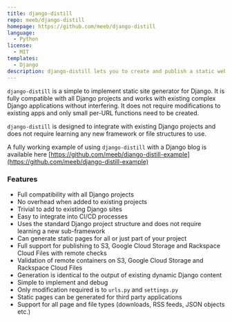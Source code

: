 ```yaml
---
title: django-distill
repo: meeb/django-distill
homepage: https://github.com/meeb/django-distill
language:
  - Python
license:
  - MIT
templates:
  - Django
description: django-distill lets you to create and publish a static website from any Django project.
---
```


`django-distill` is a simple to implement static site generator for Django. It
is fully compatible with all Django projects and works with existing complex
Django applications without interfering. It does not require modifications to
existing apps and only small per-URL functions need to be created.

`django-distill` is designed to integrate with existing Django projects and does
not require learning any new framework or file structures to use.

A fully working example of using `django-distill` with a Django blog is available here
[https://github.com/meeb/django-distill-example](https://github.com/meeb/django-distill-example)

### Features

- Full compatibility with all Django projects
- No overhead when added to existing projects
- Trivial to add to existing Django sites
- Easy to integrate into CI/CD processes
- Uses the standard Django project structure and does not require learning a new sub-framework
- Can generate static pages for all or just part of your project
- Full support for publishing to S3, Google Cloud Storage and Rackspace Cloud Files with remote checks
- Validation of remote containers on S3, Google Cloud Storage and Rackspace Cloud Files
- Generation is identical to the output of existing dynamic Django content
- Simple to implement and debug
- Only modification required is to `urls.py` and `settings.py`
- Static pages can be generated for third party applications
- Support for all page and file types (downloads, RSS feeds, JSON objects etc.)
